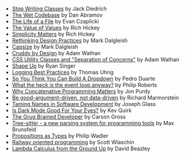 - [Stop Writing Classes](https://www.youtube.com/watch?v=o9pEzgHorH0) by Jack Diedrich
- [The Wet Codebase](https://www.deconstructconf.com/2019/dan-abramov-the-wet-codebase) by Dan Abramov
- [The Life of a File](https://www.youtube.com/watch?v=XpDsk374LDE) by Evan Czaplicki
- [The Value of Values](https://www.youtube.com/watch?v=-6BsiVyC1kM) by Rich Hickey
- [Simplicity Matters](https://www.youtube.com/watch?v=rI8tNMsozo0) by Rich Hickey
- [Rethinking Design Practices](https://www.youtube.com/watch?v=xxbc3wAztl0) by Mark Dalgleish
- [Capsize](https://seek-oss.github.io/capsize/) by Mark Dalgleish
- [Cruddy by Design](https://www.youtube.com/watch?v=MF0jFKvS4SI) by Adam Wathan
- [CSS Utility Classes and "Separation of Concerns"](https://adamwathan.me/css-utility-classes-and-separation-of-concerns/) by Adam Wathan
- [Shape Up](https://basecamp.com/shapeup) by Ryan Singer
- [Logging Best Practices](https://tuhrig.de/my-logging-best-practices/) by Thomas Uhrig
- [So You Think You Can Build A Dropdown](https://www.youtube.com/watch?v=pcMYcjtWwVI) by Pedro Duarte
- [What the heck is the event loop anyway?](https://www.youtube.com/watch?v=8aGhZQkoFbQ) by Philip Roberts
- [Why Concatenative Programming Matters](http://evincarofautumn.blogspot.com/2012/02/why-concatenative-programming-matters.html) by Jon Purdy
- [Be good-argument-driven, not data-driven](http://twitchard.github.io/posts/2022-08-26-metrics-schmetrics.html) by Richard Marmorstein
- [Taming Names in Software Development](https://www.simplethread.com/taming-names-in-software-development/) by Joseph Glass
- [Is Dark Mode Good For Your Eyes?](https://kevquirk.com/is-dark-mode-such-a-good-idea/) by Kev Quirk
- [The Grug Brained Developer](https://grugbrain.dev/) by Carson Gross
- [Tree-sitter - a new parsing system for programming tools](https://www.youtube.com/watch?v=Jes3bD6P0To) by Max Brunsfeld
- [Propositions as Types](https://www.youtube.com/watch?v=IOiZatlZtGU) by Philip Wadler
- [Railway oriented programming](https://www.youtube.com/watch?v=fYo3LN9Vf_M) by Scott Wlaschin
- [Lambda Calculus from the Ground Up](https://www.youtube.com/watch?v=pkCLMl0e_0k) by David Beazley
